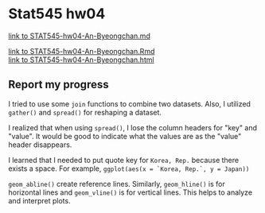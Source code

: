 
# Stat545 hw04

[link to STAT545-hw04-An-Byeongchan.md](STAT545-hw04-An-Byeongchan.md)  

 
[link to STAT545-hw04-An-Byeongchan.Rmd](STAT545-hw04-An-Byeongchan.Rmd)  
[link to STAT545-hw04-An-Byeongchan.html](STAT545-hw04-An-Byeongchan.html)

## Report my progress

I tried to use some `join` functions to combine two datasets. Also, I utilized `gather()` and `spread()` for reshaping a dataset.   
  
I realized that when using `spread()`, I lose the column headers for "key" and "value". It would be good to indicate what the values are as the "value" header disappears. 

I learned that I needed to put quote key for `Korea, Rep.` because there exists a space. For example, ```ggplot(aes(x = `Korea, Rep.`, y = Japan))```

`geom_abline()` create reference lines. Similarly, `geom_hline()` is for horizontal lines and `geom_vline()` is for vertical lines. This helps to analyze and interpret plots.